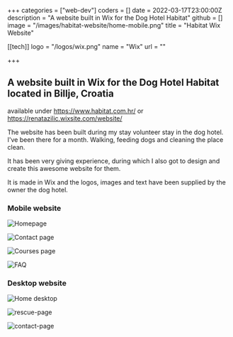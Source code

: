 +++
categories = ["web-dev"]
coders = []
date = 2022-03-17T23:00:00Z
description = "A website built in Wix for the Dog Hotel Habitat"
github = []
image = "/images/habitat-website/home-mobile.png"
title = "Habitat Wix Website"

[[tech]]
logo = "/logos/wix.png"
name = "Wix"
url = ""

+++


## A website built in Wix for the Dog Hotel Habitat located in Billje, Croatia
    
available under https://www.habitat.com.hr/ or https://renatazilic.wixsite.com/website/

The website has been built during my stay volunteer stay in the dog hotel. I've been there for a month. Walking, feeding dogs and cleaning the place clean.

It has been very giving experience, during which I also got to design and create this awesome website for them.

It is made in Wix and the logos, images and text have been supplied by the owner the dog hotel.

### Mobile website
![Homepage](/images/habitat-website/home-mobile.png "Homepage")

![Contact page](/images/habitat-website/contact-mobile.png "Contact page")

![Courses page](/images/habitat-website/course-mobile.png "Courses page")

![FAQ](/images/habitat-website/faq-mobile.png "FAQ")


### Desktop website
![Home desktop](/images/habitat-website/home-page.png "Home desktop")

![rescue-page](/images/habitat-website/rescue-page.png "rescue-page")

![contact-page](/images/habitat-website/contact-page.png "contact-page")




